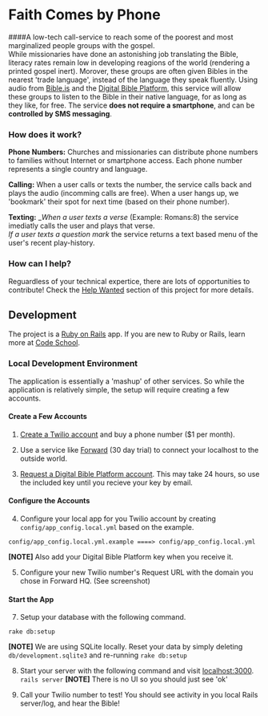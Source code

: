 # Faith Comes by Phone
####A low-tech call-service to reach some of the poorest and most marginalized people groups with the gospel.  
While missionaries have done an astonishing job translating the Bible, literacy rates remain low in developing reagions of the world (rendering a printed gospel inert).  Morover, these groups are often given Bibles in the nearest 'trade language', instead of the language they speak fluently.  Using audio from [Bible.is](http://www.bible.is/) and the [Digital Bible Platform](http://www.digitalbibleplatform.com/), this service will allow these groups to listen to the Bible in their native language, for as long as they like, for free. The service **does not require a smartphone**, and can be **controlled by SMS messaging**.


### How does it work?
**Phone Numbers:** Churches and missionaries can distribute phone numbers to families without Internet or smartphone access.  Each phone number represents a single country and language.  

**Calling:**
When a user calls or texts the number, the service calls back and plays the audio (incomming calls are free). When a user hangs up, we 'bookmark' their spot for next time (based on their phone number). 

**Texting:**
__When a user texts a verse_ (Example: Romans:8) the service imediatly calls the user and plays that verse.  
_If a user texts a question mark_ the service returns a text based menu of the user's recent play-history.


### How can I help?
Reguardless of your technical expertice, there are lots of opportunities to contribute!  Check the [Help Wanted](https://github.com/cornerstone-sf/faith_comes_by_phone/issues?labels=help+wanted&page=1&state=open) section of this project for more details.

## Development
The project is a [Ruby on Rails](http://rubyonrails.org/) app.  If you are new to Ruby or Rails, learn more at [Code School](https://www.codeschool.com/paths/ruby).  

### Local Development Environment
The application is essentially a 'mashup' of other services.  So while the application is relatively simple, the setup will require creating a few accounts.  

#### Create a Few Accounts
  1) [Create a Twilio account](https://www.twilio.com/try-twilio) and buy a phone number ($1 per month).
  
  2) Use a service like [Forward](https://forwardhq.com/) (30 day trial) to connect your localhost to the outside world.

  3) [Request a Digital Bible Platform account](http://www.digitalbibleplatform.com/signup/).  This may take 24 hours, so use the included key until you recieve your key by email.

#### Configure the Accounts
  4) Configure your local app for you Twilio account by creating ``config/app_config.local.yml`` based on the example.
  ```
  config/app_config.local.yml.example ====> config/app_config.local.yml
  ```
  **[NOTE]** Also add your Digital Bible Platform key when you receive it. 
      
  5) Configure your new Twilio number's Request URL with the domain you chose in Forward HQ. (See screenshot)


#### Start the App
  7) Setup your database with the following command.
  ```
  rake db:setup
  ```  
  **[NOTE]** We are using SQLite locally.  Reset your data by simply deleting ``db/development.sqlite3`` and re-running ``rake db:setup``

  8) Start your server with the following command and visit [localhost:3000](localhost:3000/health).
  ```rails server```
  **[NOTE]** There is no UI so you should just see 'ok'
  
  
  9) Call your Twilio number to test!  You should see activity in you local Rails server/log, and hear the Bible!


